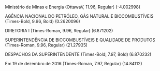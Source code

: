 Ministério de Minas e Energia (OttawaV, 11.96, Regular)
 (-4.002998)

AGÊNCIA NACIONAL DO PETRÓLEO, GÁS
NATURAL E BIOCOMBUSTÍVEIS (Times-Bold, 9.96, Bold)
 (0.2620096)

DIRETORIA I (Times-Roman, 9.96, Regular)
 (6.871202)

SUPERINTENDÊNCIA DE BIOCOMBUSTÍVEIS E QUALIDADE DE PRODUTOS (Times-Roman, 9.96, Regular)
 (21.27935)

DESPACHOS DA SUPERINTENDENTE (Times-Bold, 7.97, Bold)
 (6.870232)

Em 19 de dezembro de 2016 (Times-Roman, 7.97, Regular)
 (14.84112)

